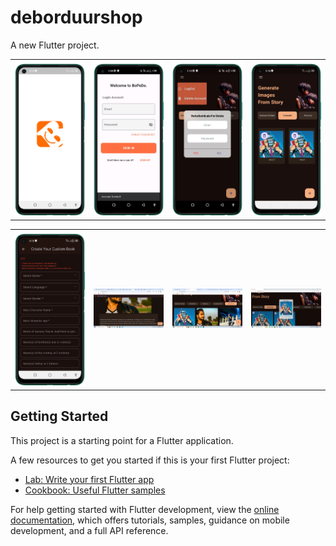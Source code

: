 # deborduurshop

A new Flutter project.
<table style='border:none;width:100%'>
  <td style='width:24%;'>
   <img style='width:100%;' src='img1.png'>
  </td>
  <td style='width:24%;'>
  <img style='width:100%;' src='img2.png'>
  </td>
   <td style='width:24%;'>
  <img style='width:100%;' src='img3.png'>
  </td>
   <td style='width:24%;'>
  <img style='width:100%;' src='img4.png'>
  </td>
</table>
<table style='border:none;width:100%'>
  <td style='width:24%;'>
   <img style='width:100%;' src='img5.png'>
  </td>
  <td style='width:24%;'>
  <img style='width:100%;' src='img6.png'>
  </td>
   <td style='width:24%;'>
  <img style='width:100%;' src='img7.png'>
  </td>
   <td style='width:24%;'>
  <img style='width:100%;' src='img8.png'>
  </td>
</table>

## Getting Started

This project is a starting point for a Flutter application.

A few resources to get you started if this is your first Flutter project:

- [Lab: Write your first Flutter app](https://docs.flutter.dev/get-started/codelab)
- [Cookbook: Useful Flutter samples](https://docs.flutter.dev/cookbook)

For help getting started with Flutter development, view the
[online documentation](https://docs.flutter.dev/), which offers tutorials,
samples, guidance on mobile development, and a full API reference.
